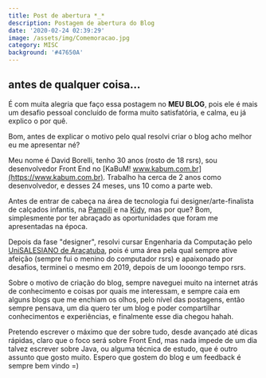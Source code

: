 ```yaml
---
title: Post de abertura *_*
description: Postagem de abertura do Blog
date: '2020-02-24 02:39:29'
image: /assets/img/Comemoracao.jpg
category: MISC
background: '#47650A'
---
```

## antes de qualquer coisa...

É com muita alegria que faço essa postagem no **MEU BLOG**, pois ele é mais um desafio pessoal concluído de forma muito satisfatória, e calma, eu já explico o por quê.

Bom, antes de explicar o motivo pelo qual resolvi criar o blog acho melhor eu me apresentar né?

Meu nome é David Borelli, tenho 30 anos (rosto de 18 rsrs), sou desenvolvedor Front End no [KaBuM! www.kabum.com.br](https://www.kabum.com.br). Trabalho ha cerca de 2 anos como desenvolvedor, e desses 24 meses, uns 10 como a parte web.

Antes de entrar de cabeça na área de tecnologia fui designer/arte-finalista de calçados infantis, na [Pampili](https://www.pampili.com.br) e na [Kidy](https://www.kidy.com.br), mas por que? Bom, simplesmente por ter abraçado as oportunidades que foram me apresentadas na época.

Depois da fase "designer", resolvi cursar  Engenharia da Computação pelo [UniSALESIANO de Araçatuba](https://unisalesiano.com.br/), pois é uma área pela qual sempre ative afeição (sempre fui o menino do computador rsrs) e apaixonado por desafios, terminei o mesmo em 2019, depois de um looongo tempo rsrs.

Sobre o motivo de criação do blog, sempre naveguei muito na internet atrás de conhecimento e coisas por quais me interessam, e sempre caia em alguns blogs que me enchiam os olhos, pelo nível das postagens, então sempre pensava, um dia quero ter um blog e poder compartilhar conhecimentos e experiências, e finalmente esse dia chegou hahah.

Pretendo escrever o máximo que der sobre tudo, desde avançado até dicas rápidas, claro que o foco será sobre Front End, mas nada impede de um dia talvez escrever sobre Java, ou alguma técnica de estudo, que é outro assunto que gosto muito. Espero que gostem do blog e um feedback é sempre bem vindo =)


